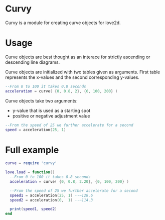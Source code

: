 # Curvy
Curvy is a module for creating curve objects for love2d.

# Usage
Curve objects are best thought as an interace for strictly ascending or descending line diagrams.

Curve objects are initialized with two tables given as arguments.
First table represents the x-values and the second corresponding y-values.

```lua
--From 0 to 100 it takes 0.8 seconds
acceleration = curve( {0, 0.8, 2}, {0, 100, 200} )
```

Curve objects take two arguments:
* y-value that is used as a starting spot
* positive or negative adjustment value

```lua
--From the speed of 25 we further accelerate for a second
speed = acceleration(25, 1)
```

# Full example
```lua
curve = require 'curvy'

love.load = function()
  --From 0 to 100 it takes 0.8 seconds
  acceleration = curve( {0, 0.8, 2.20}, {0, 100, 200} )

  --From the speed of 25 we further accelerate for a second
  speed1 = acceleration(25, 1) --~128.6
  speed2 = acceleration(0,  1) --~114.3

  print(speed1, speed2)
end
```
